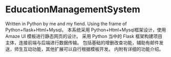 # EducationManagementSystem
Written in Python by me and my fiend.
Using the frame of Python+flask+Html+Mysql。
本系统采用 Python+Html+Mysql框架设计，使用 Amaze UI 模板进行静态网页的设计。
采用 Python 当中的 Flask 框架构建项目主体，连接前端与后端进行数据传输。
包括基础的增删改查功能，辅助有邮件发送，师生互动功能，其他扩展可以自行根据模板开发。
内附有详细的功能介绍。

